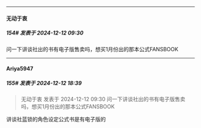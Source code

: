 ﻿
*****

####  无动于衷  
##### 154#       发表于 2024-12-12 09:30

问一下讲谈社出的书有电子版售卖吗，想买1月份出的那本公式FANSBOOK


*****

####  Ariya5947  
##### 155#       发表于 2024-12-12 18:39

<blockquote>无动于衷 发表于 2024-12-12 09:30
问一下讲谈社出的书有电子版售卖吗，想买1月份出的那本公式FANSBOOK</blockquote>
讲谈社蓝锁的角色设定公式书是有电子版的

